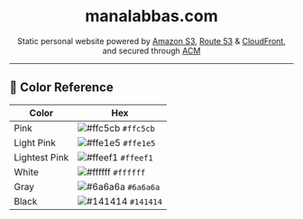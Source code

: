 <div align="center">
  <img src="data:image/svg+xml,<svg xmlns=%22http://www.w3.org/2000/svg%22 viewBox=%220 0 100 100%22><text y=%22.9em%22 font-size=%2290%22>&#x1f469;&#x1f3fb;&#x200d;&#x1f4bb;</text></svg>" width="100" />
</div>
<h1 align="center">
  manalabbas.com
</h1>
<p align="center">
  Static personal website powered by <a href="https://docs.aws.amazon.com/s3/index.html" target="_blank">Amazon S3</a>, <a href="https://docs.aws.amazon.com/route53/index.html" target="_blank">Route 53</a> & <a href="https://docs.aws.amazon.com/cloudfront/index.html" target="_blank">CloudFront</a>, and secured through <a href="https://aws.amazon.com/certificate-manager/" target="_blank">ACM</a>
</p>

---

## 🎨 Color Reference

| Color          | Hex                                                                |
| -------------- | ------------------------------------------------------------------ |
| Pink           | ![#ffc5cb](https://via.placeholder.com/10/ffc5cb?text=+) `#ffc5cb` |
| Light Pink     | ![#ffe1e5](https://via.placeholder.com/10/ffe1e5?text=+) `#ffe1e5` |
| Lightest Pink  | ![#ffeef1](https://via.placeholder.com/10/ffeef1?text=+) `#ffeef1` |
| White          | ![#ffffff](https://via.placeholder.com/10/ffffff?text=+) `#ffffff` |
| Gray | ![#6a6a6a](https://via.placeholder.com/10/6a6a6a?text=+) `#6a6a6a` |
| Black | ![#141414](https://via.placeholder.com/10/141414?text=+) `#141414` |